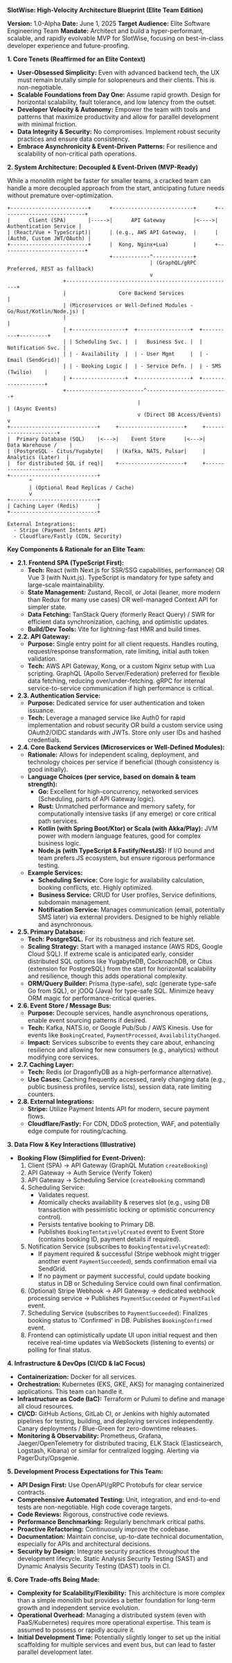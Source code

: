 **SlotWise: High-Velocity Architecture Blueprint (Elite Team Edition)**

**Version:** 1.0-Alpha
**Date:** June 1, 2025
**Target Audience:** Elite Software Engineering Team
**Mandate:** Architect and build a hyper-performant, scalable, and rapidly evolvable MVP for SlotWise, focusing on best-in-class developer experience and future-proofing.

**1. Core Tenets (Reaffirmed for an Elite Context)**

*   **User-Obsessed Simplicity:** Even with advanced backend tech, the UX must remain brutally simple for solopreneurs and their clients. This is non-negotiable.
*   **Scalable Foundations from Day One:** Assume rapid growth. Design for horizontal scalability, fault tolerance, and low latency from the outset.
*   **Developer Velocity & Autonomy:** Empower the team with tools and patterns that maximize productivity and allow for parallel development with minimal friction.
*   **Data Integrity & Security:** No compromises. Implement robust security practices and ensure data consistency.
*   **Embrace Asynchronicity & Event-Driven Patterns:** For resilience and scalability of non-critical path operations.

**2. System Architecture: Decoupled & Event-Driven (MVP-Ready)**

While a monolith might be faster for smaller teams, a cracked team can handle a more decoupled approach from the start, anticipating future needs without premature over-optimization.

```
+-------------------------+      +--------------------------+      +---------------------------+
|      Client (SPA)       |----->|      API Gateway         |<---->|    Authentication Service |
| (React/Vue + TypeScript)|      | (e.g., AWS API Gateway,  |      | (Auth0, Custom JWT/OAuth) |
+-------------------------+      |  Kong, Nginx+Lua)        |      +---------------------------+
                                 +------------^-------------+
                                              | (GraphQL/gRPC Preferred, REST as fallback)
                                              v
                  +------------------------------------------------------+
                  |                 Core Backend Services                |
                  | (Microservices or Well-Defined Modules - Go/Rust/Kotlin/Node.js) |
                  |                                                      |
                  | +-----------------+  +-----------------+  +----------+---------+
                  | | Scheduling Svc. |  |   Business Svc. |  | Notification Svc. |
                  | | - Availability  |  | - User Mgmt     |  | - Email (SendGrid)|
                  | | - Booking Logic |  | - Service Defn. |  | - SMS (Twilio)    |
                  | +-----------------+  +-----------------+  +-------------------+
                  +-------------------------^--------------------------+
                                          |                            | (Async Events)
                                          v (Direct DB Access/Events)  v
+----------------------------+     +---------------------+     +----------------------+
|  Primary Database (SQL)    |<--->|    Event Store      |<--->|   Data Warehouse /    |
| (PostgreSQL - Citus/Yugabyte|    | (Kafka, NATS, Pulsar|     |   Analytics (Later)  |
|  for distributed SQL if req)|    +---------------------+     +----------------------+
+----------------------------+
       ^
       | (Optional Read Replicas / Cache)
       v
+----------------------------+
| Caching Layer (Redis)      |
+----------------------------+

External Integrations:
  - Stripe (Payment Intents API)
  - Cloudflare/Fastly (CDN, Security)
```

**Key Components & Rationale for an Elite Team:**

*   **2.1. Frontend SPA (TypeScript First):**
    *   **Tech:** React (with Next.js for SSR/SSG capabilities, performance) OR Vue 3 (with Nuxt.js). TypeScript is mandatory for type safety and large-scale maintainability.
    *   **State Management:** Zustand, Recoil, or Jotai (leaner, more modern than Redux for many use cases) OR well-managed Context API for simpler state.
    *   **Data Fetching:** TanStack Query (formerly React Query) / SWR for efficient data synchronization, caching, and optimistic updates.
    *   **Build/Dev Tools:** Vite for lightning-fast HMR and build times.
*   **2.2. API Gateway:**
    *   **Purpose:** Single entry point for all client requests. Handles routing, request/response transformation, rate limiting, initial auth token validation.
    *   **Tech:** AWS API Gateway, Kong, or a custom Nginx setup with Lua scripting. GraphQL (Apollo Server/Federation) preferred for flexible data fetching, reducing over/under-fetching. gRPC for internal service-to-service communication if high performance is critical.
*   **2.3. Authentication Service:**
    *   **Purpose:** Dedicated service for user authentication and token issuance.
    *   **Tech:** Leverage a managed service like Auth0 for rapid implementation and robust security OR build a custom service using OAuth2/OIDC standards with JWTs. Store only user IDs and hashed credentials.
*   **2.4. Core Backend Services (Microservices or Well-Defined Modules):**
    *   **Rationale:** Allows for independent scaling, deployment, and technology choices per service if beneficial (though consistency is good initially).
    *   **Language Choices (per service, based on domain & team strength):**
        *   **Go:** Excellent for high-concurrency, networked services (Scheduling, parts of API Gateway logic).
        *   **Rust:** Unmatched performance and memory safety, for computationally intensive tasks (if any emerge) or core critical path services.
        *   **Kotlin (with Spring Boot/Ktor) or Scala (with Akka/Play):** JVM power with modern language features, good for complex business logic.
        *   **Node.js (with TypeScript & Fastify/NestJS):** If I/O bound and team prefers JS ecosystem, but ensure rigorous performance testing.
    *   **Example Services:**
        *   **Scheduling Service:** Core logic for availability calculation, booking conflicts, etc. Highly optimized.
        *   **Business Service:** CRUD for User profiles, Service definitions, subdomain management.
        *   **Notification Service:** Manages communication (email, potentially SMS later) via external providers. Designed to be highly reliable and asynchronous.
*   **2.5. Primary Database:**
    *   **Tech:** **PostgreSQL.** For its robustness and rich feature set.
    *   **Scaling Strategy:** Start with a managed instance (AWS RDS, Google Cloud SQL). If extreme scale is anticipated early, consider distributed SQL options like YugabyteDB, CockroachDB, or Citus (extension for PostgreSQL) from the start for horizontal scalability and resilience, though this adds operational complexity.
    *   **ORM/Query Builder:** Prisma (type-safe), sqlc (generate type-safe Go from SQL), or jOOQ (Java) for type-safe SQL. Minimize heavy ORM magic for performance-critical queries.
*   **2.6. Event Store / Message Bus:**
    *   **Purpose:** Decouple services, handle asynchronous operations, enable event sourcing patterns if desired.
    *   **Tech:** Kafka, NATS.io, or Google Pub/Sub / AWS Kinesis. Use for events like `BookingCreated`, `PaymentProcessed`, `AvailabilityChanged`.
    *   **Impact:** Services subscribe to events they care about, enhancing resilience and allowing for new consumers (e.g., analytics) without modifying core services.
*   **2.7. Caching Layer:**
    *   **Tech:** Redis (or DragonflyDB as a high-performance alternative).
    *   **Use Cases:** Caching frequently accessed, rarely changing data (e.g., public business profiles, service lists), session data, rate limiting counters.
*   **2.8. External Integrations:**
    *   **Stripe:** Utilize Payment Intents API for modern, secure payment flows.
    *   **Cloudflare/Fastly:** For CDN, DDoS protection, WAF, and potentially edge compute for routing/caching.

**3. Data Flow & Key Interactions (Illustrative)**

*   **Booking Flow (Simplified for Event-Driven):**
    1.  Client (SPA) -> API Gateway (GraphQL Mutation `createBooking`)
    2.  API Gateway -> Auth Service (Verify Token)
    3.  API Gateway -> Scheduling Service (`createBooking` command)
    4.  Scheduling Service:
        *   Validates request.
        *   Atomically checks availability & reserves slot (e.g., using DB transaction with pessimistic locking or optimistic concurrency control).
        *   Persists tentative booking to Primary DB.
        *   Publishes `BookingTentativelyCreated` event to Event Store (contains booking ID, payment details if required).
    5.  Notification Service (subscribes to `BookingTentativelyCreated`):
        *   If payment required & successful (Stripe webhook might trigger another event `PaymentSucceeded`), sends confirmation email via SendGrid.
        *   If no payment or payment successful, could update booking status in DB or Scheduling Service could own final confirmation.
    6.  (Optional) Stripe Webhook -> API Gateway -> dedicated webhook processing service -> Publishes `PaymentSucceeded` or `PaymentFailed` event.
    7.  Scheduling Service (subscribes to `PaymentSucceeded`): Finalizes booking status to 'Confirmed' in DB. Publishes `BookingConfirmed` event.
    8.  Frontend can optimistically update UI upon initial request and then receive real-time updates via WebSockets (listening to events) or polling for final status.

**4. Infrastructure & DevOps (CI/CD & IaC Focus)**

*   **Containerization:** Docker for all services.
*   **Orchestration:** Kubernetes (EKS, GKE, AKS) for managing containerized applications. This team can handle it.
*   **Infrastructure as Code (IaC):** Terraform or Pulumi to define and manage all cloud resources.
*   **CI/CD:** GitHub Actions, GitLab CI, or Jenkins with highly automated pipelines for testing, building, and deploying services independently. Canary deployments / Blue-Green for zero-downtime releases.
*   **Monitoring & Observability:** Prometheus, Grafana, Jaeger/OpenTelemetry for distributed tracing, ELK Stack (Elasticsearch, Logstash, Kibana) or similar for centralized logging. Alerting via PagerDuty/Opsgenie.

**5. Development Process Expectations for This Team:**

*   **API Design First:** Use OpenAPI/gRPC Protobufs for clear service contracts.
*   **Comprehensive Automated Testing:** Unit, integration, and end-to-end tests are non-negotiable. High code coverage targets.
*   **Code Reviews:** Rigorous, constructive code reviews.
*   **Performance Benchmarking:** Regularly benchmark critical paths.
*   **Proactive Refactoring:** Continuously improve the codebase.
*   **Documentation:** Maintain concise, up-to-date technical documentation, especially for APIs and architectural decisions.
*   **Security by Design:** Integrate security practices throughout the development lifecycle. Static Analysis Security Testing (SAST) and Dynamic Analysis Security Testing (DAST) tools in CI.

**6. Core Trade-offs Being Made:**

*   **Complexity for Scalability/Flexibility:** This architecture is more complex than a simple monolith but provides a better foundation for long-term growth and independent service evolution.
*   **Operational Overhead:** Managing a distributed system (even with PaaS/Kubernetes) requires more operational expertise. This team is assumed to possess or rapidly acquire it.
*   **Initial Development Time:** Potentially slightly longer to set up the initial scaffolding for multiple services and event bus, but can lead to faster parallel development later.